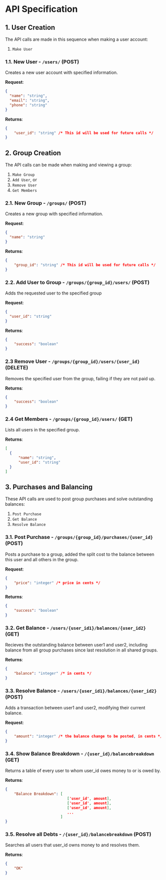 # API Specification

## 1. User Creation

The API calls are made in this sequence when making a user account:
1. `Make User`

### 1.1. New User - `/users/` (POST)

Creates a new user account with specified information.

**Request**:

```json
{
  "name": "string",
  "email": "string",
  "phone": "string"
}
```

**Returns**:

```json
{
    "user_id": "string" /* This id will be used for future calls */
}
```
## 2. Group Creation

The API calls can be made when making and viewing a group:
1. `Make Group`
2. `Add User`, or
3. `Remove User`
4. `Get Members`

### 2.1. New Group - `/groups/` (POST)

Creates a new group with specified information.

**Request**:

```json
{
  "name": "string"
}
```

**Returns**:

```json
{
    "group_id": "string" /* This id will be used for future calls */
}
``` 

### 2.2. Add User to Group - `/groups/{group_id}/users/` (POST)

Adds the requested user to the specified group 

**Request**:

```json
{
  "user_id": "string"
}
```

**Returns**:

```json
{
    "success": "boolean"
}
```

### 2.3 Remove User - `/groups/{group_id}/users/{user_id}` (DELETE)

Removes the specified user from the group, failing if they are not paid up.

**Returns**:

```json
{
    "success": "boolean"
}
```

### 2.4 Get Members - `/groups/{group_id}/users/` (GET)

Lists all users in the specified group.

**Returns**:

```json
[
  {
      "name": "string",
      "user_id": "string"
  }
]
```

## 3. Purchases and Balancing

These API calls are used to post group purchases and solve outstanding balances:
1. `Post Purchase`
2. `Get Balance`
3. `Resolve Balance`

### 3.1. Post Purchase - `/groups/{group_id}/purchases/{user_id}` (POST)

Posts a purchase to a group, added the split cost to the balance between this user and all others in the group.

**Request**:

```json
{
    "price": "integer" /* price in cents */
}
```

**Returns**:

```json
{
    "success": "boolean"
}
```

### 3.2. Get Balance - `/users/{user_id1}/balances/{user_id2}` (GET)

Recieves the outstanding balance between user1 and user2, including balance from all group purchases since last resolution in all shared groups.

**Returns**:
```json
{
    "balance": "integer" /* in cents */
}
```

### 3.3. Resolve Balance - `/users/{user_id1}/balances/{user_id2}` (POST)

Adds a transaction between user1 and user2, modifying their current balance.

**Request**:

```json
{
    "amount": "integer" /* the balance change to be posted, in cents */
}
```

### 3.4. Show Balance Breakdown - `/{user_id}/balancebreakdown` (GET)

Returns a table of every user to whom user_id owes money to or is owed by.

**Returns**:
```json
{
    "Balance Breakdown": [
                            ['user_id', amount],
                            ['user_id', amount],
                            ['user_id', amount],
                            ...
                         ]  
}
```

### 3.5. Resolve all Debts - `/{user_id}/balancebreakdown` (POST)

Searches all users that user_id owns money to and resolves them.

**Returns**:

```json
{
    "OK"
}
```
